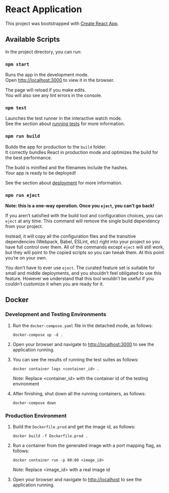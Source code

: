 # React Application

This project was bootstrapped with [Create React App](https://github.com/facebook/create-react-app).

## Available Scripts

In the project directory, you can run:

### `npm start`

Runs the app in the development mode.<br>
Open [http://localhost:3000](http://localhost:3000) to view it in the browser.

The page will reload if you make edits.<br>
You will also see any lint errors in the console.

### `npm test`

Launches the test runner in the interactive watch mode.<br>
See the section about [running tests](https://facebook.github.io/create-react-app/docs/running-tests) for more information.

### `npm run build`

Builds the app for production to the `build` folder.<br>
It correctly bundles React in production mode and optimizes the build for the best performance.

The build is minified and the filenames include the hashes.<br>
Your app is ready to be deployed!

See the section about [deployment](https://facebook.github.io/create-react-app/docs/deployment) for more information.

### `npm run eject`

**Note: this is a one-way operation. Once you `eject`, you can’t go back!**

If you aren’t satisfied with the build tool and configuration choices, you can `eject` at any time. This command will remove the single build dependency from your project.

Instead, it will copy all the configuration files and the transitive dependencies (Webpack, Babel, ESLint, etc) right into your project so you have full control over them. All of the commands except `eject` will still work, but they will point to the copied scripts so you can tweak them. At this point you’re on your own.

You don’t have to ever use `eject`. The curated feature set is suitable for small and middle deployments, and you shouldn’t feel obligated to use this feature. However we understand that this tool wouldn’t be useful if you couldn’t customize it when you are ready for it.

## Docker

### Development and Testing Environments

1. Run the `docker-compose.yaml` file in the detached mode, as follows:

   ```shell
   docker-compose up -d .
   ```

2. Open your browser and navigate to [http://localhost:3000](http://localhost:3000) to see the application running.

3. You can see the results of running the test suites as follows:

   ```shell
   docker container logs <container_id> .
   ```

   *Note*: Replace <container_id> with the container id of the testing environment

4. After finishing, shut down all the running containers, as follows:

   ```shell
   docker-compose down
   ```

### Production Environment

1. Build the `Dockerfile.prod` and get the image id, as follows:

   ```shell
   docker build -f Dockerfile.prod .
   ```

2. Run a container from the generated image with a port mapping flag, as follows:

   ```shell
   docker container run -p 80:80 <image_id>
   ```

   *Note*: Replace <image_id> with a real image id

3. Open your browser and navigate to [http://localhost](http://localhost) to see the application running.
